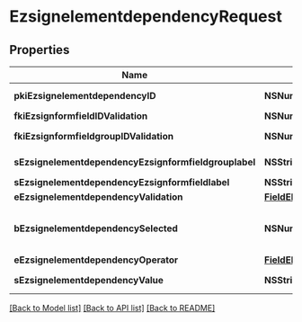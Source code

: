 # EzsignelementdependencyRequest

## Properties
Name | Type | Description | Notes
------------ | ------------- | ------------- | -------------
**pkiEzsignelementdependencyID** | **NSNumber*** | The unique ID of the Ezsignelementdependency | [optional] 
**fkiEzsignformfieldIDValidation** | **NSNumber*** | The unique ID of the Ezsignformfield | [optional] 
**fkiEzsignformfieldgroupIDValidation** | **NSNumber*** | The unique ID of the Ezsignformfieldgroup | [optional] 
**sEzsignelementdependencyEzsignformfieldgrouplabel** | **NSString*** | The Label for the Ezsignformfieldgroup | [optional] 
**sEzsignelementdependencyEzsignformfieldlabel** | **NSString*** | The Label for the Ezsignformfield | [optional] 
**eEzsignelementdependencyValidation** | [**FieldEEzsignelementdependencyValidation***](FieldEEzsignelementdependencyValidation.md) |  | 
**bEzsignelementdependencySelected** | **NSNumber*** | Whether if it&#39;s selected or not when using eEzsignelementdependencyValidation &#x3D; Selected | [optional] 
**eEzsignelementdependencyOperator** | [**FieldEEzsignelementdependencyOperator***](FieldEEzsignelementdependencyOperator.md) |  | [optional] 
**sEzsignelementdependencyValue** | **NSString*** | The value of the Ezsignelementdependency | [optional] 

[[Back to Model list]](../README.md#documentation-for-models) [[Back to API list]](../README.md#documentation-for-api-endpoints) [[Back to README]](../README.md)



